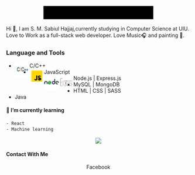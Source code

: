

<div align="center" width="50">
    <img src="https://github.com/SabiulSabit/SabiulSabit/blob/master/gif/hello.gif" width="300" />
</div>


Hi :green_heart:, I am S. M. Sabiul Hajjaj,currently studying in Computer Science at UIU. Love to Work as a full-stack web developer. 
Love Music:headphones: and painting :art:.

### Language and Tools
  
   - <img align="left" alt="C/C++" width="40px" height="40px" src="https://github.com/SabiulSabit/SabiulSabit/blob/master/img/c-cplus.png" /> C/C++
   - <img align="left" alt="JavaScript" width="40px" height="40px" src="https://github.com/SabiulSabit/SabiulSabit/blob/master/img/javascript.png" /> JavaScript
   - <img align="left" alt="node.js" width="40px" height="40px" src="https://github.com/SabiulSabit/SabiulSabit/blob/master/img/nodejs.png" />  Node.js |  <img align="left" alt="Express.js" width="40px" height="40px" src="https://github.com/SabiulSabit/SabiulSabit/blob/master/img/express.jpg" /> Express.js
   - MySQL | MongoDB
   - HTML | CSS | SASS
   - Java
   


#### 🌱 I’m currently learning 
    - React
    - Machine learning
    

<div align="center">
    
   <image align="center" src="https://github-readme-stats.vercel.app/api?username=sabiulsabit&show_icons=true"> 
       
</div>   
    
#### Contact With Me

<div align="center">
          Facebook
</div>
